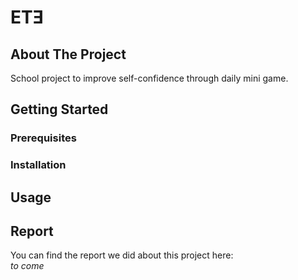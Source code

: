 <h1 align="left">ETƎ</h1>

## About The Project
School project to improve self-confidence through daily mini game.

## Getting Started

### Prerequisites

### Installation

## Usage

## Report
You can find the report we did about this project here: </br>
*to come*
